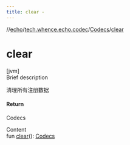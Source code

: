 ```yaml
---
title: clear -
---
```

//[echo](../../index.md)/[tech.whence.echo.codec](../index.md)/[Codecs](index.md)/[clear](clear.md)



# clear  
[jvm]  
Brief description  


清理所有注册数据



#### Return  


Codecs

  
Content  
fun [clear](clear.md)(): [Codecs](index.md)  



